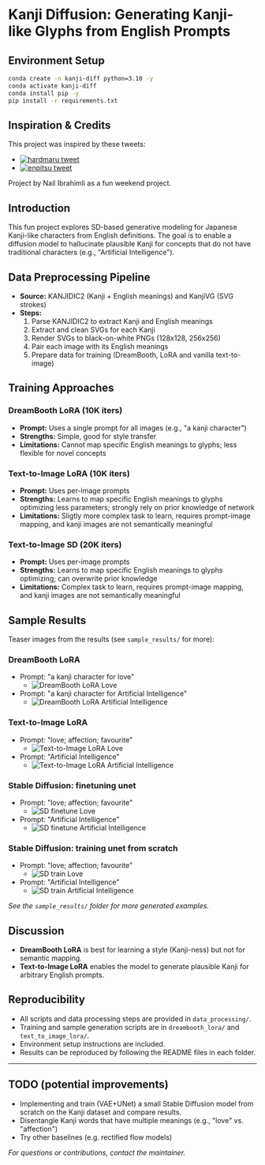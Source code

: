 # Kanji Diffusion: Generating Kanji-like Glyphs from English Prompts


## Environment Setup

```bash
conda create -n kanji-diff python=3.10 -y
conda activate kanji-diff
conda install pip -y
pip install -r requirements.txt
```


## Inspiration & Credits
This project was inspired by these tweets:
- [![hardmaru tweet](https://img.shields.io/badge/Tweet-%40hardmaru-1da1f2?logo=twitter&style=flat)](https://x.com/hardmaru/status/1611237067589095425)
- [![enpitsu tweet](https://img.shields.io/badge/Tweet-%40enpitsu-1da1f2?logo=twitter&style=flat)](https://x.com/enpitsu/status/1610587513059684353)

Project by Nail Ibrahimli as a fun weekend project.

## Introduction
This fun project explores SD-based generative modeling for Japanese Kanji-like characters from English definitions. The goal is to enable a diffusion model to hallucinate plausible Kanji for concepts that do not have traditional characters (e.g., "Artificial Intelligence").

## Data Preprocessing Pipeline
- **Source:** KANJIDIC2 (Kanji + English meanings) and KanjiVG (SVG strokes)
- **Steps:**
  1. Parse KANJIDIC2 to extract Kanji and English meanings
  2. Extract and clean SVGs for each Kanji
  3. Render SVGs to black-on-white PNGs (128x128, 256x256)
  4. Pair each image with its English meanings
  5. Prepare data for training (DreamBooth, LoRA and vanilla text-to-image)

## Training Approaches

### DreamBooth LoRA (10K iters)
- **Prompt:** Uses a single prompt for all images (e.g., "a kanji character")
- **Strengths:** Simple, good for style transfer
- **Limitations:** Cannot map specific English meanings to glyphs; less flexible for novel concepts

### Text-to-Image LoRA (10K iters)
- **Prompt:** Uses per-image prompts
- **Strengths:** Learns to map specific English meanings to glyphs optimizing less parameters; strongly rely on prior  knowledge of network
- **Limitations:** Sligtly more complex task to learn, requires prompt-image mapping, and kanji images are not semantically meaningful

### Text-to-Image SD (20K iters)
- **Prompt:** Uses per-image prompts
- **Strengths:** Learns to map specific English meanings to glyphs optimizing; can overwrite prior knowledge
- **Limitations:** Complex task to learn, requires prompt-image mapping, and kanji images are not semantically meaningful

## Sample Results

Teaser images from the results (see `sample_results/` for more):

### DreamBooth LoRA
- Prompt: "a kanji character for love"
  - ![DreamBooth LoRA Love](sample_results/dreambooth_lora_samples/grid_0_a_kanji_character_fo.png)
- Prompt: "a kanji character for Artificial Intelligence"
  - ![DreamBooth LoRA Artificial Intelligence](sample_results/dreambooth_lora_samples/grid_4_a_kanji_character_fo.png)

### Text-to-Image LoRA
- Prompt: "love; affection; favourite"
  - ![Text-to-Image LoRA Love](sample_results/text_to_image_lora_samples/text2img_grid_0_love\;_affection\;_fav.png )
- Prompt: "Artificial Intelligence"
  - ![Text-to-Image LoRA Artificial Intelligence](sample_results/text_to_image_lora_samples/text2img_grid_4_artificial_intellige.png)

### Stable Diffusion: finetuning unet
- Prompt: "love; affection; favourite"
  - ![SD finetune Love](sample_results/sd_pretrained_samples/sd_grid_love;_affection;_fav.png )
- Prompt: "Artificial Intelligence"
  - ![SD finetune Artificial Intelligence](sample_results/sd_pretrained_samples/sd_grid_Artificial_Intellige.png)

### Stable Diffusion: training unet from scratch
- Prompt: "love; affection; favourite"
  - ![SD train Love](sample_results/sd_scratch_samples/sd_grid_love;_affection;_fav.png )
- Prompt: "Artificial Intelligence"
  - ![SD train Artificial Intelligence](sample_results/sd_scratch_samples/sd_grid_Artificial_Intellige.png)


*See the `sample_results/` folder for more generated examples.*

## Discussion
- **DreamBooth LoRA** is best for learning a style (Kanji-ness) but not for semantic mapping.
- **Text-to-Image LoRA** enables the model to generate plausible Kanji for arbitrary English prompts.

## Reproducibility
- All scripts and data processing steps are provided in `data_processing/`.
- Training and sample generation scripts are in `dreambooth_lora/` and `text_to_image_lora/`.
- Environment setup instructions are included.
- Results can be reproduced by following the README files in each folder.

---

## TODO (potential improvements)
- Implementing and train (VAE+UNet) a small Stable Diffusion model from scratch on the Kanji dataset and compare results.
- Disentangle Kanji words that have multiple meanings (e.g., "love" vs. "affection")
- Try other baselines (e.g. rectified flow models)

*For questions or contributions, contact the maintainer.* 